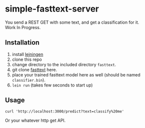 # simple-fasttext-server

You send a REST GET with some text, and get a classification for it.  
Work In Progress.

## Installation

1. install [leiningen](https://leiningen.org/)
2. clone this repo
3. change directory to the included directory `fasttext`.
4. git clone [fasttext](https://github.com/facebookresearch/fastText) here.
3. place your trained fasttext model here as well (should be named `classifier.bin`).
4. `lein run` (takes few seconds to start up)

## Usage

```
curl 'http://localhost:3000/predict?text=classify%20me'
```

Or your whatever http get API.
